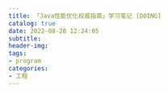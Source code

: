 ```yaml
---
title: 「Java性能优化权威指南」学习笔记 [DOING]
catalog: true
date: 2022-08-28 12:24:05
subtitle:
header-img:
tags:
- program
categories:
- 工程
---
```

